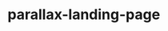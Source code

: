# parallax-landing-page
<!-- Based on Parallax Landing Page - Rellax.js by Brad Traversy (2020)
see: https://www.youtube.com/watch?v=aAxt0Z7IXIo -->
